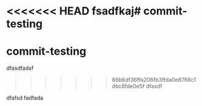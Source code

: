<<<<<<< HEAD
fsadfkaj# commit-testing
=======
# commit-testing
dfasdfadsf
>>>>>>> 66b6df36ffa206fb3ffda0e8766c1dbc8fde0e5f
dfasdf

dfafsd
fadfada
